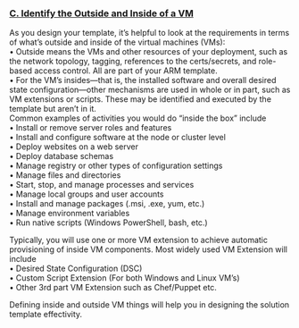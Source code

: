 <h3><b><u>C. Identify the Outside and Inside of a VM</u></b></h3>
As you design your template, it’s helpful to look at the requirements in terms of what’s outside and inside of the virtual machines (VMs):<br/> 
•	Outside means the VMs and other resources of your deployment, such as the network topology, tagging, references to the certs/secrets, 
and role-based access control. All are part of your ARM template.<br/>
•	For the VM’s insides—that is, the installed software and overall desired state configuration—other mechanisms are used in whole or in 
part, such as VM extensions or scripts. These may be identified and executed by the template but aren’t in it.<br/> 
Common examples of activities you would do “inside the box” include<br/> 
•	Install or remove server roles and features<br/> 
•	Install and configure software at the node or cluster level<br/> 
•	Deploy websites on a web server<br/> 
•	Deploy database schemas<br/> 
•	Manage registry or other types of configuration settings<br/> 
•	Manage files and directories<br/> 
•	Start, stop, and manage processes and services<br/> 
•	Manage local groups and user accounts<br/> 
•	Install and manage packages (.msi, .exe, yum, etc.)<br/> 
•	Manage environment variables<br/> 
•	Run native scripts (Windows PowerShell, bash, etc.)<br/> 

Typically, you will use one or more VM extension to achieve automatic provisioning of inside VM components. Most widely used VM Extension will include<br/> 
•	Desired State Configuration (DSC)<br/> 
•	Custom Script Extension (For both Windows and Linux VM’s)<br/> 
•	Other 3rd part VM Extension such as Chef/Puppet etc.<br/> 

Defining inside and outside VM things will help you in designing the solution template effectivity.

